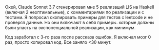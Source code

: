 Окей, Claude Sonnet 3.7 сгенерировал мне 5 реализаций LIS на Haskell (включая 2 неоптимальные), с комментариями по реализации и с тестами. Я попросил скопировать примеры для тестов с leetcode и не проверял данные. Но они включают в себя примеры. которые должны были упасть на экспоненциальной реализации, как минимум.

Код заработал с 3-го раза после рассказа ошибок. Я включал мозг 0 раз, просто копировал код. Все заняло <30 минут.
